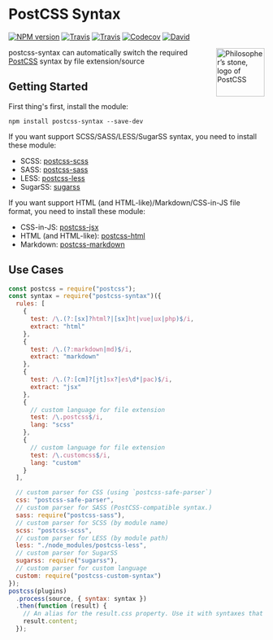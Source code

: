 # PostCSS Syntax

[![NPM version](https://img.shields.io/npm/v/postcss-syntax.svg?style=flat-square)](https://www.npmjs.com/package/postcss-syntax)
[![Travis](https://img.shields.io/travis/gucong3000/postcss-syntax.svg)](https://travis-ci.org/gucong3000/postcss-syntax)
[![Travis](https://img.shields.io/travis/gucong3000/postcss-syntaxes.svg?label=integration)](https://travis-ci.org/gucong3000/postcss-syntaxes)
[![Codecov](https://img.shields.io/codecov/c/github/gucong3000/postcss-syntax.svg)](https://codecov.io/gh/gucong3000/postcss-syntax)
[![David](https://img.shields.io/david/dev/gucong3000/postcss-syntax.svg)](https://david-dm.org/gucong3000/postcss-syntax?type=dev)

<img align="right" width="95" height="95"
	title="Philosopher’s stone, logo of PostCSS"
	src="http://postcss.github.io/postcss/logo.svg">

postcss-syntax can automatically switch the required [PostCSS](https://github.com/postcss/postcss) syntax by file extension/source

## Getting Started

First thing's first, install the module:

```
npm install postcss-syntax --save-dev
```

If you want support SCSS/SASS/LESS/SugarSS syntax, you need to install these module:

- SCSS: [postcss-scss](https://github.com/postcss/postcss-scss)
- SASS: [postcss-sass](https://github.com/aleshaoleg/postcss-sass)
- LESS: [postcss-less](https://github.com/shellscape/postcss-less)
- SugarSS: [sugarss](https://github.com/postcss/sugarss)

If you want support HTML (and HTML-like)/Markdown/CSS-in-JS file format, you need to install these module:

- CSS-in-JS: [postcss-jsx](https://github.com/gucong3000/postcss-jsx)
- HTML (and HTML-like): [postcss-html](https://github.com/gucong3000/postcss-html)
- Markdown: [postcss-markdown](https://github.com/gucong3000/postcss-markdown)

## Use Cases

```js
const postcss = require("postcss");
const syntax = require("postcss-syntax")({
  rules: [
    {
      test: /\.(?:[sx]?html?|[sx]ht|vue|ux|php)$/i,
      extract: "html"
    },
    {
      test: /\.(?:markdown|md)$/i,
      extract: "markdown"
    },
    {
      test: /\.(?:[cm]?[jt]sx?|es\d*|pac)$/i,
      extract: "jsx"
    },
    {
      // custom language for file extension
      test: /\.postcss$/i,
      lang: "scss"
    },
    {
      // custom language for file extension
      test: /\.customcss$/i,
      lang: "custom"
    }
  ],

  // custom parser for CSS (using `postcss-safe-parser`)
  css: "postcss-safe-parser",
  // custom parser for SASS (PostCSS-compatible syntax.)
  sass: require("postcss-sass"),
  // custom parser for SCSS (by module name)
  scss: "postcss-scss",
  // custom parser for LESS (by module path)
  less: "./node_modules/postcss-less",
  // custom parser for SugarSS
  sugarss: require("sugarss"),
  // custom parser for custom language
  custom: require("postcss-custom-syntax")
});
postcss(plugins)
  .process(source, { syntax: syntax })
  .then(function (result) {
    // An alias for the result.css property. Use it with syntaxes that generate non-CSS output.
    result.content;
  });
```

